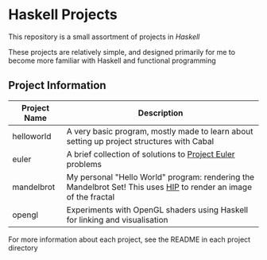# Haskell Projects
This repository is a small assortment of projects in *Haskell*

These projects are relatively simple, and designed primarily for me to become more familiar with Haskell and functional programming

## Project Information
| Project Name | Description |
| ------------ | ----------- |
| helloworld | A very basic program, mostly made to learn about setting up project structures with Cabal |
| euler | A brief collection of solutions to [Project Euler](https://projecteuler.net/) problems |
| mandelbrot | My personal "Hello World" program: rendering the Mandelbrot Set! This uses [HIP](http://hackage.haskell.org/package/hip) to render an image of the fractal |
| opengl | Experiments with OpenGL shaders using Haskell for linking and visualisation |

For more information about each project, see the README in each project directory